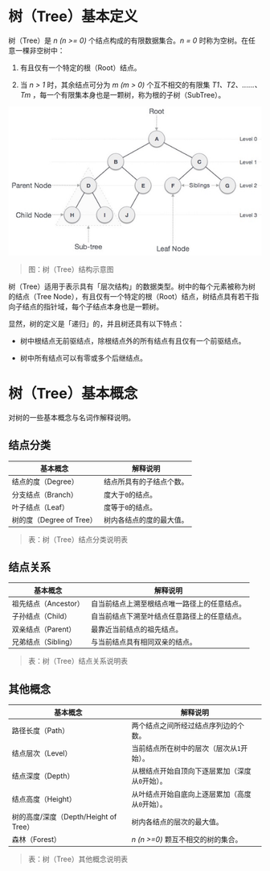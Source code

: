 # 树（Tree）基本定义

树（Tree）是 *n (n >= 0)* 个结点构成的有限数据集合。*n = 0* 时称为空树。在任意一棵非空树中：

1. 有且仅有一个特定的根（Root）结点。

2. 当 *n > 1* 时，其余结点可分为 *m (m > 0)* 个互不相交的有限集 *T1、T2、......、Tm* ，每一个有限集本身也是一颗树，称为根的子树（SubTree）。

![DataStructuresAndAlgorithms-TreeOverview-1-TreeStructure][DataStructuresAndAlgorithms-TreeOverview-1-TreeStructure]

> 图：树（Tree）结构示意图

树（Tree）适用于表示具有「层次结构」的数据类型。树中的每个元素被称为树的结点（Tree Node），有且仅有一个特定的根（Root）结点，树结点具有若干指向子结点的指针域，每个子结点本身也是一颗树。

显然，树的定义是「递归」的，并且树还具有以下特点：

- 树中根结点无前驱结点，除根结点外的所有结点有且仅有一个前驱结点。

- 树中所有结点可以有零或多个后继结点。

# 树（Tree）基本概念

对树的一些基本概念与名词作解释说明。

## 结点分类

| 基本概念                 | 解释说明 |
| ------------------------ | -------- |
| 结点的度（Degree）       | 结点所具有的子结点个数。 |
| 分支结点（Branch）       | 度大于`0`的结点。 |
| 叶子结点（Leaf）         | 度等于`0`的结点。 |
| 树的度（Degree of Tree） | 树内各结点的度的最大值。 |

> 表：树（Tree）结点分类说明表

## 结点关系

| 基本概念             | 解释说明 |
| -------------------- | -------- |
| 祖先结点（Ancestor） | 自当前结点上溯至根结点唯一路径上的任意结点。 |
| 子孙结点（Child）    | 自当前结点下溯至叶结点任意路径上的任意结点。 |
| 双亲结点（Parent）   | 最靠近当前结点的祖先结点。 |
| 兄弟结点（Sibling）  | 与当前结点具有相同双亲的结点。 |

> 表：树（Tree）结点关系说明表

## 其他概念

| 基本概念             | 解释说明 |
| -------------------- | -------- |
| 路径长度（Path）     | 两个结点之间所经过结点序列边的个数。 |
| 结点层次（Level）    | 当前结点所在树中的层次（层次从`1`开始）。 |
| 结点深度（Depth）    | 从根结点开始自顶向下逐层累加（深度从`0`开始）。 |
| 结点高度（Height）   | 从叶结点开始自底向上逐层累加（高度从`0`开始）。 |
| 树的高度/深度（Depth/Height of Tree） | 树内各结点的层次的最大值。 |
| 森林（Forest）       | *n (n >=0)* 颗互不相交的树的集合。 |

> 表：树（Tree）其他概念说明表

[DataStructuresAndAlgorithms-TreeOverview-1-TreeStructure]: ../../images/DataStructuresAndAlgorithms-TreeOverview-1-TreeStructure.png

<!-- EOF -->
